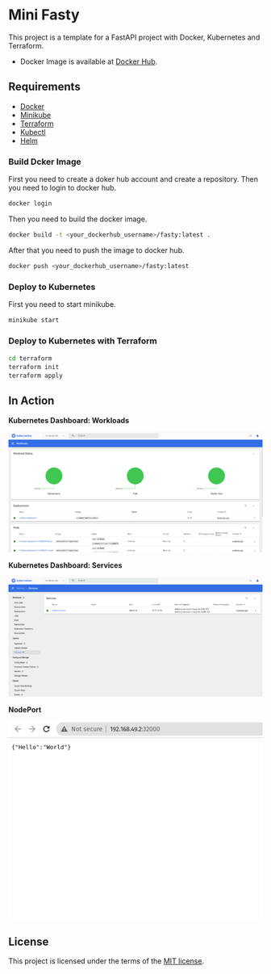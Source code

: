 # Mini Fasty
This project is a template for a FastAPI project with Docker, Kubernetes and Terraform.

* Docker Image is available at [Docker Hub](https://hub.docker.com/r/armanbd/mini-fasty).

## Requirements

- [Docker](https://docs.docker.com/get-docker/)
- [Minikube](https://minikube.sigs.k8s.io/docs/start/)
- [Terraform](https://learn.hashicorp.com/tutorials/terraform/install-cli)
- [Kubectl](https://kubernetes.io/docs/tasks/tools/install-kubectl/)
- [Helm](https://helm.sh/docs/intro/install/)

### Build Dcker Image

First you need to create a doker hub account and create a repository. Then you need to login to docker hub.

```bash
docker login
```

Then you need to build the docker image.

```bash
docker build -t <your_dockerhub_username>/fasty:latest .
```

After that you need to push the image to docker hub.

```bash
docker push <your_dockerhub_username>/fasty:latest
```

### Deploy to Kubernetes

First you need to start minikube.

```bash
minikube start
```

### Deploy to Kubernetes with Terraform

```bash
cd terraform
terraform init
terraform apply
```

## In Action

**Kubernetes Dashboard: Workloads**

<img src="images/screenshot_001.png" />

**Kubernetes Dashboard: Services**

<img src="images/screenshot_002.png" />

**NodePort**

<img src="images/screenshot_003.png" />

## License

This project is licensed under the terms of the [MIT license](/LICENSE).